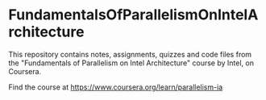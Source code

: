 # FundamentalsOfParallelismOnIntelArchitecture

This repository contains notes, assignments, quizzes and code files from the
"Fundamentals of Parallelism on Intel Architecture" course by Intel, on Coursera.

Find the course at https://www.coursera.org/learn/parallelism-ia
